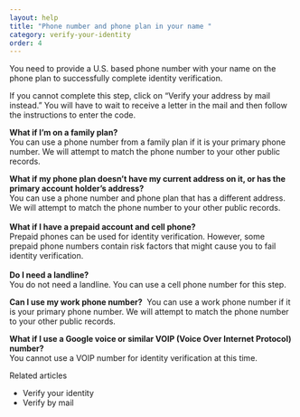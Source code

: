 ```yaml
---
layout: help
title: "Phone number and phone plan in your name "
category: verify-your-identity
order: 4
---
```

You need to provide a U.S. based phone number with your name on the phone plan to successfully complete identity verification. 

If you cannot complete this step, click on “Verify your address by mail instead.” You will have to wait to receive a letter in the mail and then follow the instructions to enter the code. 

**What if I’m on a family plan?**\
You can use a phone number from a family plan if it is your primary phone number. We will attempt to match the phone number to your other public records. 

**What if my phone plan doesn’t have my current address on it, or has the primary account holder’s address?**\
You can use a phone number and phone plan that has a different address. We will attempt to match the phone number to your other public records.\
\
**What if I have a prepaid account and cell phone?**\
Prepaid phones can be used for identity verification. However, some prepaid phone numbers contain risk factors that might cause you to fail identity verification.\
\
**Do I need a landline?**\
You do not need a landline. You can use a cell phone number for this step. 

**Can I use my work phone number?** 
You can use a work phone number if it is your primary phone number. We will attempt to match the phone number to your other public records. 

**What if I use a Google voice or similar VOIP (Voice Over Internet Protocol) number?**\
You cannot use a VOIP number for identity verification at this time.

Related articles
- Verify your identity
- Verify by mail